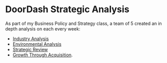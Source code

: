 # DoorDash Strategic Analysis
As part of my Business Policy and Strategy class, a team of 5 created an in depth analysis on each every week: 
* [Industry Analysis](https://github.com/bryce-bowles/doordash-strategic-analysis/blob/1622c44538af3e29884c3d56a6e921e946f9c2b0/Industry%20Analysis.pptx)
* [Environmental Analysis](https://github.com/bryce-bowles/doordash-strategic-analysis/blob/6c6b393ca4105b48df77141f2e32372613ec5862/The%20Environmental%20Assessment.pptx) 
* [Strategic Review](https://github.com/bryce-bowles/doordash-strategic-analysis/blob/8c6d79517ae92b8b580d819e832a7d9c0e63db52/The%20Strategic%20Review.pptx)
* [Growth Through Acquisition](https://github.com/bryce-bowles/doordash-strategic-analysis/blob/1622c44538af3e29884c3d56a6e921e946f9c2b0/Assignment_Growth%20through%20Acquisition.pptx).
